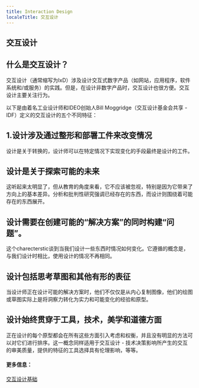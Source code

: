 ```yaml
---
title: Interaction Design
localeTitle: 交互设计
---
```

## 交互设计

## 什么是交互设计？

交互设计（通常缩写为IxD）涉及设计交互式数字产品（如网站，应用程序，软件系统和/或服务）的实践。但是，在设计非数字产品时，交互设计也很方便。交互设计主要关注行为。

以下是由着名工业设计师和IDEO创始人Bill Moggridge（交互设计基金会共享 - IDF）定义的交互设计的五个不同特征：

## 1.设计涉及通过整形和部署工件来改变情况

设计是关于转换的，设计师可以在特定情况下实现变化的手段最终是设计的工件。

## 设计是关于探索可能的未来

这听起来太明显了，但从教育的角度来看，它不应该被忽视，特别是因为它带来了方向上的基本差异。分析和批判性研究强调已经存在的东西，而设计则围绕着可能存在的东西展开。

## 设计需要在创建可能的“解决方案”的同时构建“问题”。

这个charecterstic谈到当我们设计一些东西时情况如何变化。它遵循的概念是，与我们设计时相比，使用设计的情况不再相同。

## 设计包括思考草图和其他有形的表征

当设计师正在设计可能的解决方案时，他们不仅仅是从内心复制图像，他们的绘图或草图实际上是将洞察力转化为实力和可能变化的经验和原型。

## 设计始终贯穿于工具，技术，美学和道德方面

正在设计的每个原型都会在所有这些方面引入考虑和权衡，并且没有明显的方法可以对它们进行排序。这一概念同样适用于交互设计 - 技术决策影响所产生的交互的审美质量，提供的特征的工具选择具有伦理影响，等等。

#### 更多信息：

[交互设计基础](https://www.interaction-design.org/)